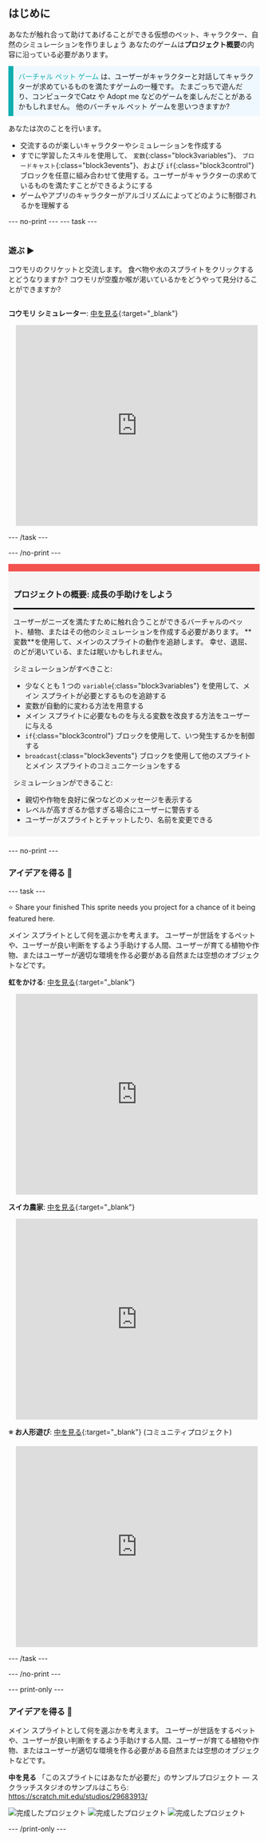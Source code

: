 ## はじめに

あなたが触れ合って助けてあげることができる仮想のペット、キャラクター、自然のシミュレーションを作りましょう あなたのゲームは**プロジェクト概要**の内容に沿っている必要があります。

<p style="border-left: solid; border-width:10px; border-color: #0faeb0; background-color: aliceblue; padding: 10px;">
<span style="color: #0faeb0">バーチャル ペット ゲーム</span> は、ユーザーがキャラクターと対話してキャラクターが求めているものを満たすゲームの一種です。 たまごっちで遊んだり、コンピュータでCatz や Adopt me などのゲームを楽しんだことがあるかもしれません。   他のバーチャル ペット ゲームを思いつきますか?
</p>

あなたは次のことを行います。
+ 交流するのが楽しいキャラクターやシミュレーションを作成する
+ すでに学習したスキルを使用して、 `変数`{:class="block3variables"}、 `ブロードキャスト`{:class="block3events"}、および `if`{:class="block3control"} ブロックを任意に組み合わせて使用する。ユーザーがキャラクターの求めているものを満たすことができるようにする
+ ゲームやアプリのキャラクターがアルゴリズムによってどのように制御されるかを理解する

--- no-print --- --- task ---

<div style="display: flex; flex-wrap: wrap">
<div style="flex-basis: 200px; flex-grow: 1">

### 遊ぶ ▶️ 

コウモリのクリケットと交流します。 食べ物や水のスプライトをクリックするとどうなりますか? コウモリが空腹か喉が渇いているかをどうやって見分けることができますか?

</div>
<div>

**コウモリ シミュレーター**: [中を見る](https://scratch.mit.edu/projects/883430947/editor){:target="_blank"}
<div class="scratch-preview" style="margin-left: 15px;">
  <iframe allowtransparency="true" width="485" height="402" src="https://scratch.mit.edu/projects/embed/530008968/?autostart=false" frameborder="0"></iframe>
</div>

</div>
</div>

--- /task ---

--- /no-print ---

<div style="border-top: 15px solid #f3524f; background-color: whitesmoke; margin-bottom: 20px; padding: 10px;">

### プロジェクトの概要: 成長の手助けをしよう
<hr style="border-top: 2px solid black;">
ユーザーがニーズを満たすために触れ合うことができるバーチャルのペット、植物、またはその他のシミュレーションを作成する必要があります。 **変数**を使用して、メインのスプライトの動作を追跡します。 幸せ、退屈、のどが渇いている、または眠いかもしれません。 

シミュレーションがすべきこと:
+ 少なくとも 1 つの `variable`{:class="block3variables"} を使用して、メイン スプライトが必要とするものを追跡する
+ 変数が自動的に変わる方法を用意する
+ メイン スプライトに必要なものを与える変数を改良する方法をユーザーに与える
+ `if`{:class="block3control"} ブロックを使用して、いつ発生するかを制御する
+ `broadcast`{:class="block3events"} ブロックを使用して他のスプライトとメイン スプライトのコミュニケーションをする

シミュレーションができること:
+ 親切や作物を良好に保つなどのメッセージを表示する
+ レベルが高すぎるか低すぎる場合にユーザーに警告する
+ ユーザーがスプライトとチャットしたり、名前を変更できる
</div>

--- no-print ---

### アイデアを得る 💭

--- task ---

⭐ Share your finished This sprite needs you project for a chance of it being featured here.

メイン スプライトとして何を選ぶかを考えます。 ユーザーが世話をするペットや、ユーザーが良い判断をするよう手助けする人間、ユーザーが育てる植物や作物、またはユーザーが適切な環境を作る必要がある自然または空想のオブジェクトなどです。

**虹をかける**: [中を見る](https://scratch.mit.edu/projects/883431361/editor){:target="_blank"}
<div class="scratch-preview" style="margin-left: 15px;">
  <iframe allowtransparency="true" width="485" height="402" src="https://scratch.mit.edu/projects/embed/530034441/?autostart=false" frameborder="0"></iframe>
</div>

**スイカ農家**: [中を見る](https://scratch.mit.edu/projects/883431590/editor){:target="_blank"}
<div class="scratch-preview" style="margin-left: 15px;">
  <iframe allowtransparency="true" width="485" height="402" src="https://scratch.mit.edu/projects/embed/531858794/?autostart=false" frameborder="0"></iframe>
</div>

**⭐ お人形遊び**: [中を見る](https://scratch.mit.edu/projects/799871118/editor){:target="_blank"} (コミュニティプロジェクト)
<div class="scratch-preview" style="margin-left: 15px;">
  <iframe allowtransparency="true" width="485" height="402" src="https://scratch.mit.edu/projects/embed/799871118/?autostart=false" frameborder="0"></iframe>
</div>

--- /task ---

--- /no-print ---

--- print-only ---

### アイデアを得る 💭

メイン スプライトとして何を選ぶかを考えます。 ユーザーが世話をするペットや、ユーザーが良い判断をするよう手助けする人間、ユーザーが育てる植物や作物、またはユーザーが適切な環境を作る必要がある自然または空想のオブジェクトなどです。

**中を見る** 「このスプライトにはあなたが必要だ」のサンプルプロジェクト — スクラッチスタジオのサンプルはこちら: https://scratch.mit.edu/studios/29683913/

![完成したプロジェクト](images/bat-project.png) ![完成したプロジェクト](images/watermelon-project.png) ![完成したプロジェクト](images/rainbow-project.png)

--- /print-only ---


